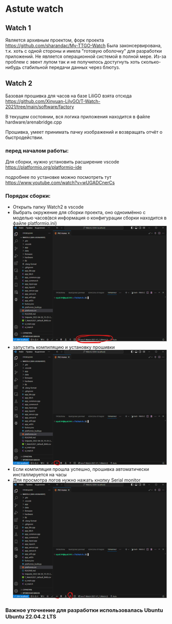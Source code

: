 # Astute watch

## Watch 1 
Является архивным проектом, форк проекта https://github.com/sharandac/My-TTGO-Watch
Была законсервирована, т.к. хоть с одной стороны и имела "готовую оболочку" для разработки приложений. Не является операционной системой в полной мере. Из-за проблем с эвент лупом так и не получилось достугнуть хоть сколько-нибудь стабильной передачи данных через блютуз.

## Watch 2
Базовая прошивка для часов на базе LiliGO взята отсюда https://github.com/Xinyuan-LilyGO/T-Watch-2021/tree/main/software/factory

В текущем состоянии, вся логика приложения находится в файле
hardware/arenabridge.cpp

Прошивка, умеет принимать пачку изображений и возвращать отчёт о быстродействии.
### перед началом работы:
Для сборки, нужно установить расширение vscode https://platformio.org/platformio-ide

подробнее по установке можно посмотреть тут https://www.youtube.com/watch?v=wUGADCnerCs

### Порядок сборки:

* Открыть папку Watch2 в vscode
* Выбрать окружение для сборки проекта, оно одноимённо с моделью часов(вся информация о конфигурации сборки находится в файле platformio.ini)
![Alt text](Readme/pic/image-1.png)
* запустить компиляцию и установку прошивки![Alt text](Readme/pic/image-2.png)
* Если компиляция прошла успешно, прошивка автоматически инсталлируется на часы
* Для просмотра логов нужно нажать кнопку Serial monitor![Alt text](Readme/pic/image-3.png)


### Важное уточнение для разработки использовалась Ubuntu Ubuntu 22.04.2 LTS